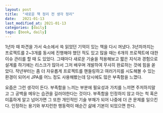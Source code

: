 ```yaml
---
layout: post
title:  "새로운 책 정리 전 생각 정리"
date:   2021-01-13
last_modified_at: 2021-01-13
categories: [daily]
tags: [book, daily]
---
```


1년차 때 파견을 가서 숙소에서 쓱 읽었던 기억이 있는 책을 다시 꺼냈다. 3년차까지는 프로젝트를 2~3개를 동시에 진행해야 했던 적도 있고 많을 때는 6개의 프로젝트에 대한 이슈 관리를 할 때 도 있었다. 그때마다 새로운 기술을 적용해보고 짧은 지식과 경험으로 설계를 하기에는 리스크가 많아서 그저 배우며 개발하여 무사히 완료하는 것에 힘을 쏟았다. 작년부터는 좀 더 자유롭게 프로젝트를 핸들링하고 여러가지를 시도해볼 수 있는 환경이 되어서 JPA를 어느 정도 사용해봤는데 당시에도 많은 부족함을 느꼈다. 

요즘은 그런 생각이 든다. 부족함을 느끼는 부분에 필요성과 가치를 느끼면 주저하지말고 그 공백을 메우는 습관을 길러야한다는 것이다. 부족함을 인정하지 않고 아는 척 혹은 미흡하게 알고 넘어가면 그 또한 개인적인 기술 부채가 되어 나중에 더 큰 문제를 일으킨다. 인정하는 용기와 부지런한 행동력이 매순간 삶에 기본이 되었으면 한다.
